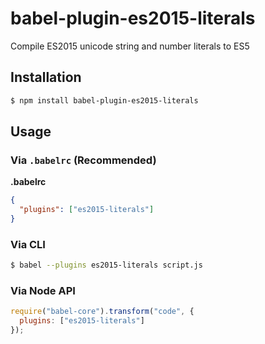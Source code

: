 # babel-plugin-es2015-literals

Compile ES2015 unicode string and number literals to ES5

## Installation

```sh
$ npm install babel-plugin-es2015-literals
```

## Usage

### Via `.babelrc` (Recommended)

**.babelrc**

```json
{
  "plugins": ["es2015-literals"]
}
```

### Via CLI

```sh
$ babel --plugins es2015-literals script.js
```

### Via Node API

```javascript
require("babel-core").transform("code", {
  plugins: ["es2015-literals"]
});
```
